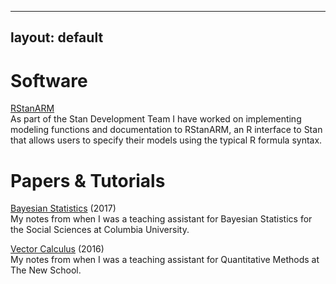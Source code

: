 
---
layout: default
---

# Software

[RStanARM](http://mc-stan.org/rstanarm/)  
As part of the Stan Development Team I have worked on implementing modeling functions and documentation to RStanARM, an R interface to Stan that allows users to specify their models using the typical R formula syntax.

# Papers & Tutorials

[Bayesian Statistics](/projects/bsss) (2017)  
My notes from when I was a teaching assistant for Bayesian Statistics for the Social Sciences at Columbia University.

[Vector Calculus](/projects/vcn.pdf) (2016)  
My notes from when I was a teaching assistant for Quantitative Methods at The New School.
